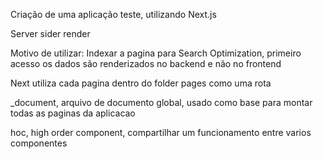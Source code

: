 Criação de uma aplicação teste, utilizando Next.js

Server sider render 

Motivo de utilizar: Indexar a pagina para Search Optimization, primeiro acesso os dados são renderizados no backend e não no frontend

Next utiliza cada pagina dentro do folder pages como uma rota

_document, arquivo de documento global, usado como base para montar todas as paginas da aplicacao

hoc, high order component, compartilhar um funcionamento entre varios componentes